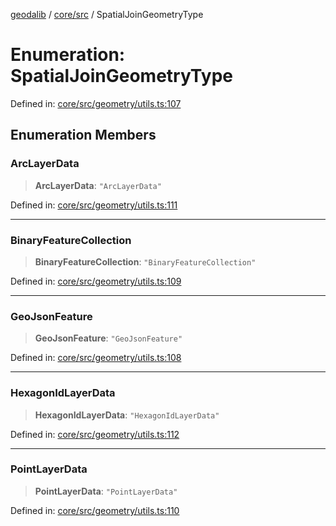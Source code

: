 [geodalib](../../../modules.md) / [core/src](../index.md) / SpatialJoinGeometryType

# Enumeration: SpatialJoinGeometryType

Defined in: [core/src/geometry/utils.ts:107](https://github.com/GeoDaCenter/geoda-lib/blob/04471ecd75dbfe13a0a0fbff4b6e7d785ad0f8e7/js/packages/core/src/geometry/utils.ts#L107)

## Enumeration Members

### ArcLayerData

> **ArcLayerData**: `"ArcLayerData"`

Defined in: [core/src/geometry/utils.ts:111](https://github.com/GeoDaCenter/geoda-lib/blob/04471ecd75dbfe13a0a0fbff4b6e7d785ad0f8e7/js/packages/core/src/geometry/utils.ts#L111)

***

### BinaryFeatureCollection

> **BinaryFeatureCollection**: `"BinaryFeatureCollection"`

Defined in: [core/src/geometry/utils.ts:109](https://github.com/GeoDaCenter/geoda-lib/blob/04471ecd75dbfe13a0a0fbff4b6e7d785ad0f8e7/js/packages/core/src/geometry/utils.ts#L109)

***

### GeoJsonFeature

> **GeoJsonFeature**: `"GeoJsonFeature"`

Defined in: [core/src/geometry/utils.ts:108](https://github.com/GeoDaCenter/geoda-lib/blob/04471ecd75dbfe13a0a0fbff4b6e7d785ad0f8e7/js/packages/core/src/geometry/utils.ts#L108)

***

### HexagonIdLayerData

> **HexagonIdLayerData**: `"HexagonIdLayerData"`

Defined in: [core/src/geometry/utils.ts:112](https://github.com/GeoDaCenter/geoda-lib/blob/04471ecd75dbfe13a0a0fbff4b6e7d785ad0f8e7/js/packages/core/src/geometry/utils.ts#L112)

***

### PointLayerData

> **PointLayerData**: `"PointLayerData"`

Defined in: [core/src/geometry/utils.ts:110](https://github.com/GeoDaCenter/geoda-lib/blob/04471ecd75dbfe13a0a0fbff4b6e7d785ad0f8e7/js/packages/core/src/geometry/utils.ts#L110)
